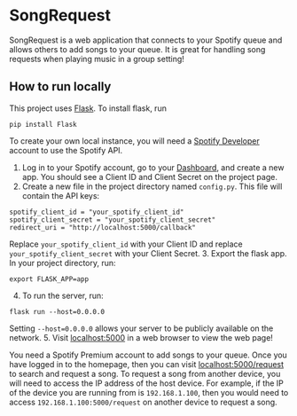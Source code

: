 # SongRequest

SongRequest is a web application that connects to your Spotify queue and allows others to add songs to your queue. It is great for handling song requests when playing music in a group setting!

## How to run locally
This project uses [Flask](https://flask.palletsprojects.com). To install flask, run
```
pip install Flask
```
To create your own local instance, you will need a [Spotify Developer](https://developer.spotify.com) account to use the Spotify API.

1. Log in to your Spotify account, go to your [Dashboard](https://developer.spotify.com/dashboard), and create a new app. You should see a Client ID and Client Secret on the project page.
2. Create a new file in the project directory named `config.py`. This file will contain the API keys:
```
spotify_client_id = "your_spotify_client_id"
spotify_client_secret = "your_spotify_client_secret"
redirect_uri = "http://localhost:5000/callback"
```
Replace `your_spotify_client_id` with your Client ID and replace `your_spotify_client_secret` with your Client Secret.
3. Export the flask app. In your project directory, run:
```
export FLASK_APP=app
```
4. To run the server, run:
```
flask run --host=0.0.0.0
```
Setting `--host=0.0.0.0` allows your server to be publicly available on the network.
5. Visit [localhost:5000](http://localhost:5000) in a web browser to view the web page!

You need a Spotify Premium account to add songs to your queue. Once you have logged in to the homepage, then you can visit [localhost:5000/request](http://localhost:5000/request) to search and request a song. To request a song from another device, you will need to access the IP address of the host device. For example, if the IP of the device you are running from is `192.168.1.100`, then you would need to access `192.168.1.100:5000/request` on another device to request a song.
